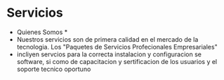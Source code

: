 ### <h1>Servicios</h1>
* Quienes  Somos *
* Nuestros servicios son de primera calidad en el mercado de la tecnologia. Los "Paquetes de Servicios Profecionales Empresariales"
* incliyen servcios para la correcta instalacion y configuracion se software, si como de capacitacion y sertificacion de los usuarios y el soporte tecnico oportuno
